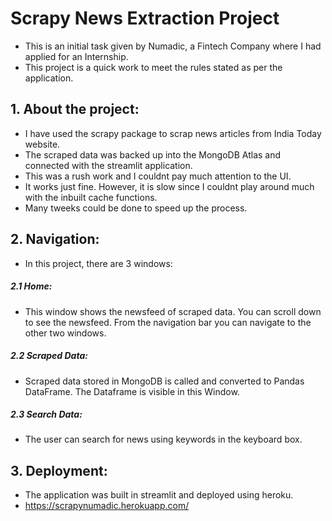 # Scrapy News Extraction Project
- This is an initial task given by Numadic, a Fintech Company where I had applied for an Internship.
- This project is a quick work to meet the rules stated as per the application.

## 1. About the project:
- I have used the scrapy package to scrap news articles from India Today website.
- The scraped data was backed up into the MongoDB Atlas and connected with the streamlit application.
- This was a rush work and I couldnt pay much attention to the UI.
- It works just fine. However, it is slow since I couldnt play around much with the inbuilt cache functions.
- Many tweeks could be done to speed up the process. 

## 2. Navigation:
- In this project, there are 3 windows:
##### 2.1 Home:
- This window shows the newsfeed of scraped data. You can scroll down to see the newsfeed. From the navigation bar you can navigate to the other two windows.
##### 2.2 Scraped Data:
- Scraped data stored in MongoDB is called and converted to Pandas DataFrame. The Dataframe is visible in this Window.
##### 2.3 Search Data:
- The user can search for news using keywords in the keyboard box.

## 3. Deployment:
- The application was built in streamlit and deployed using heroku.
- https://scrapynumadic.herokuapp.com/
